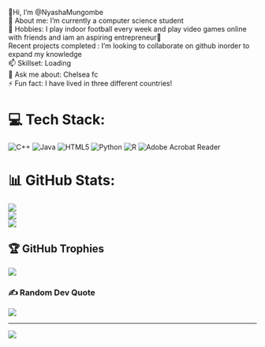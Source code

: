 
👋Hi, I’m @NyashaMungombe<br>👀 About me: I’m currently a computer science student<br>🌱 Hobbies: I play indoor football every week and play video games online with friends and iam an aspiring entrepreneur💞️<br>Recent projects completed : I’m looking to collaborate on github inorder to expand my knowledge<br>📫 Skillset: Loading<br>💬 Ask me about: Chelsea fc<br>⚡ Fun fact: I have lived in three different countries!


# 💻 Tech Stack:
![C++](https://img.shields.io/badge/c++-%2300599C.svg?style=for-the-badge&logo=c%2B%2B&logoColor=white) ![Java](https://img.shields.io/badge/java-%23ED8B00.svg?style=for-the-badge&logo=openjdk&logoColor=white) ![HTML5](https://img.shields.io/badge/html5-%23E34F26.svg?style=for-the-badge&logo=html5&logoColor=white) ![Python](https://img.shields.io/badge/python-3670A0?style=for-the-badge&logo=python&logoColor=ffdd54) ![R](https://img.shields.io/badge/r-%23276DC3.svg?style=for-the-badge&logo=r&logoColor=white) ![Adobe Acrobat Reader](https://img.shields.io/badge/Adobe%20Acrobat%20Reader-EC1C24.svg?style=for-the-badge&logo=Adobe%20Acrobat%20Reader&logoColor=white)
# 📊 GitHub Stats:
![](https://github-readme-stats.vercel.app/api?username=NyashaMungombe&theme=dark&hide_border=false&include_all_commits=true&count_private=true)<br/>
![](https://github-readme-streak-stats.herokuapp.com/?user=NyashaMungombe&theme=dark&hide_border=false)<br/>
![](https://github-readme-stats.vercel.app/api/top-langs/?username=NyashaMungombe&theme=dark&hide_border=false&include_all_commits=true&count_private=true&layout=compact)

## 🏆 GitHub Trophies
![](https://github-profile-trophy.vercel.app/?username=NyashaMungombe&theme=radical&no-frame=false&no-bg=false&margin-w=4)

### ✍️ Random Dev Quote
![](https://quotes-github-readme.vercel.app/api?type=vetical&theme=radical)

---
[![](https://visitcount.itsvg.in/api?id=NyashaMungombe&icon=0&color=0)](https://visitcount.itsvg.in)

<!-- Proudly created with GPRM ( https://gprm.itsvg.in ) -->
